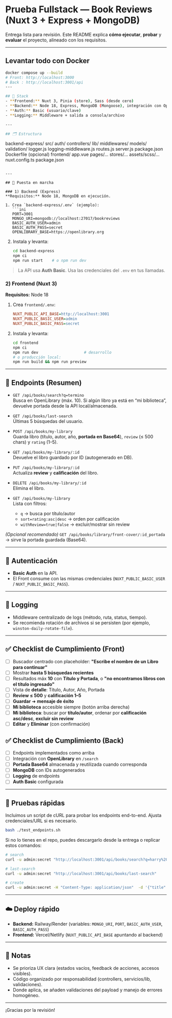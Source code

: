 # Prueba Fullstack — Book Reviews (Nuxt 3 + Express + MongoDB)

Entrega lista para revisión. Este README explica **cómo ejecutar**, **probar** y **evaluar** el proyecto, alineado con los requisitos.

---

## Levantar todo con Docker
```bash
docker compose up --build
# Front: http://localhost:3000
# Back : http://localhost:3001/api
---

## 🧱 Stack
- **Frontend:** Nuxt 3, Pinia (store), Sass (desde cero)
- **Backend:** Node 18, Express, MongoDB (Mongoose), integración con OpenLibrary
- **Auth:** Basic (usuario/clave)
- **Logging:** Middleware + salida a consola/archivo

---

## 🗂️ Estructura
```
backend-express/
  src/
    auth/
    controllers/
    lib/
    middlewares/
    models/
    validation/
    logger.js
    logging-middleware.js
    routes.js
    server.js
  package.json
  Dockerfile (opcional)
frontend/
  app.vue
  pages/...
  stores/...
  assets/scss/...
  nuxt.config.ts
  package.json
```

---

## 🚀 Puesta en marcha

### 1) Backend (Express)
**Requisitos:** Node 18, MongoDB en ejecución.

1. Crea `backend-express/.env` (ejemplo):
   ```ini
   PORT=3001
   MONGO_URI=mongodb://localhost:27017/bookreviews
   BASIC_AUTH_USER=admin
   BASIC_AUTH_PASS=secret
   OPENLIBRARY_BASE=https://openlibrary.org
   ```

2. Instala y levanta:
   ```bash
   cd backend-express
   npm ci
   npm run start    # o npm run dev
   ```

> La API usa **Auth Basic**. Usa las credenciales del `.env` en tus llamadas.

### 2) Frontend (Nuxt 3)
**Requisitos:** Node 18

1. Crea `frontend/.env`:
   ```ini
   NUXT_PUBLIC_API_BASE=http://localhost:3001
   NUXT_PUBLIC_BASIC_USER=admin
   NUXT_PUBLIC_BASIC_PASS=secret
   ```

2. Instala y levanta:
   ```bash
   cd frontend
   npm ci
   npm run dev                    # desarrollo
   # o producción local:
   npm run build && npm run preview
   ```

---

## 🔌 Endpoints (Resumen)

- `GET /api/books/search?q=termino`  
  Busca en OpenLibrary (máx. 10). Si algún libro ya está en “mi biblioteca”, devuelve portada desde la API local/almacenada.

- `GET /api/books/last-search`  
  Últimas 5 búsquedas del usuario.

- `POST /api/books/my-library`  
  Guarda libro (título, autor, año, **portada en Base64**), `review` (≤ 500 chars) y `rating` (1–5).

- `GET /api/books/my-library/:id`  
  Devuelve el libro guardado por ID (autogenerado en DB).

- `PUT /api/books/my-library/:id`  
  Actualiza **review** y **calificación** del libro.

- `DELETE /api/books/my-library/:id`  
  Elimina el libro.

- `GET /api/books/my-library`  
  Lista con filtros:  
  - `q` → busca por título/autor  
  - `sort=rating:asc|desc` → orden por calificación  
  - `withReview=true|false` → excluir/mostrar sin review

*(Opcional recomendado)* `GET /api/books/library/front-cover/:id_portada` → sirve la portada guardada (Base64).

---

## 🔐 Autenticación
- **Basic Auth** en la API.  
- El Front consume con las mismas credenciales (`NUXT_PUBLIC_BASIC_USER` / `NUXT_PUBLIC_BASIC_PASS`).

---

## 🧾 Logging
- Middleware centralizado de logs (método, ruta, status, tiempo).  
- Se recomienda rotación de archivos si se persisten (por ejemplo, `winston-daily-rotate-file`).

---

## ✅ Checklist de Cumplimiento (Front)
- [ ] Buscador centrado con placeholder: **"Escribe el nombre de un Libro para continuar"**  
- [ ] Mostrar **hasta 5 búsquedas recientes**  
- [ ] Resultados máx **10** con **Título y Portada**, o **"no encontramos libros con el título ingresado"**  
- [ ] Vista de **detalle**: Título, Autor, Año, Portada  
- [ ] **Review ≤ 500** y **calificación 1–5**  
- [ ] **Guardar** ➜ **mensaje de éxito**  
- [ ] **Mi biblioteca** accesible siempre (botón arriba derecha)  
- [ ] **Mi biblioteca**: buscar por **título/autor**, ordenar por **calificación asc/desc**, **excluir sin review**  
- [ ] **Editar** y **Eliminar** (con confirmación)  

## ✅ Checklist de Cumplimiento (Back)
- [ ] Endpoints implementados como arriba  
- [ ] Integración con **OpenLibrary** en `/search`  
- [ ] **Portada Base64** almacenada y reutilizada cuando corresponda  
- [ ] **MongoDB** con IDs autogenerados  
- [ ] **Logging** de endpoints  
- [ ] **Auth Basic** configurada  

---

## 🧪 Pruebas rápidas
Incluimos un script de cURL para probar los endpoints end-to-end. Ajusta credenciales/URL si es necesario.

```bash
bash ./test_endpoints.sh
```

Si no lo tienes en el repo, puedes descargarlo desde la entrega o replicar estos comandos:
```bash
# search
curl -u admin:secret "http://localhost:3001/api/books/search?q=harry%20potter"

# last-search
curl -u admin:secret "http://localhost:3001/api/books/last-search"

# create
curl -u admin:secret -H "Content-Type: application/json"  -d '{"title":"Test Book","author":"Anon","year":2020,"coverBase64":"data:image/png;base64,iVBORw0KGgo=","review":"Muy buen libro","rating":5}'  "http://localhost:3001/api/books/my-library"
```

---

## ☁️ Deploy rápido
- **Backend:** Railway/Render (variables: `MONGO_URI`, `PORT`, `BASIC_AUTH_USER`, `BASIC_AUTH_PASS`)  
- **Frontend:** Vercel/Netlify (`NUXT_PUBLIC_API_BASE` apuntando al backend)

---

## 📌 Notas
- Se prioriza UX clara (estados vacíos, feedback de acciones, accesos visibles).  
- Código organizado por responsabilidad (controllers, servicios/lib, validaciones).  
- Donde aplica, se añaden validaciones del payload y manejo de errores homogéneo.

---

¡Gracias por la revisión!

